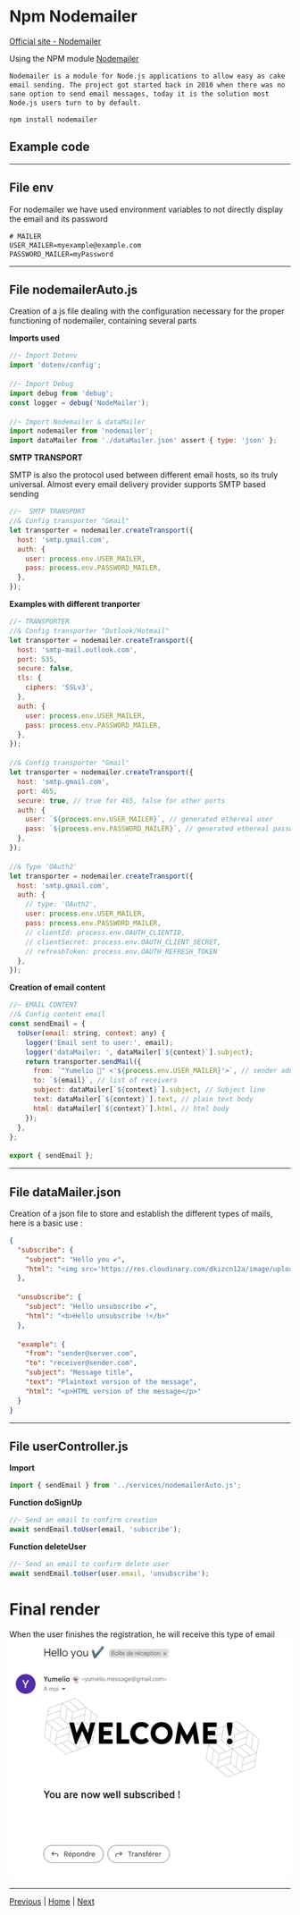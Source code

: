 # Npm Nodemailer

[Official site - Nodemailer](https://nodemailer.com/about/)

Using the NPM module [Nodemailer](https://www.npmjs.com/package/nodemailer)

```
Nodemailer is a module for Node.js applications to allow easy as cake email sending. The project got started back in 2010 when there was no sane option to send email messages, today it is the solution most Node.js users turn to by default.
```

```
npm install nodemailer
```

## Example code
---
## File env

For nodemailer we have used environment variables to not directly display the email and its password

```
# MAILER
USER_MAILER=myexample@example.com
PASSWORD_MAILER=myPassword
```
---
## File nodemailerAuto.js

Creation of a js file dealing with the configuration necessary for the proper functioning of nodemailer, containing several parts

**Imports used**

```js
//~ Import Dotenv
import 'dotenv/config';

//~ Import Debug
import debug from 'debug';
const logger = debug('NodeMailer');

//~ Import Nodemailer & dataMailer
import nodemailer from 'nodemailer';
import dataMailer from './dataMailer.json' assert { type: 'json' };
```

**SMTP TRANSPORT**

SMTP is also the protocol used between different email hosts, so its truly universal. Almost every email delivery provider supports SMTP based sending

```js
//~  SMTP TRANSPORT
//& Config transporter "Gmail"
let transporter = nodemailer.createTransport({
  host: 'smtp.gmail.com',
  auth: {
    user: process.env.USER_MAILER,
    pass: process.env.PASSWORD_MAILER,
  },
});
```

**Examples with different tranporter**

```js
//~ TRANSPORTER
//& Config transporter "Outlook/Hotmail"
let transporter = nodemailer.createTransport({
  host: 'smtp-mail.outlook.com',
  port: 535,
  secure: false,
  tls: {
    ciphers: 'SSLv3',
  },
  auth: {
    user: process.env.USER_MAILER,
    pass: process.env.PASSWORD_MAILER,
  },
});

//& Config transporter "Gmail"
let transporter = nodemailer.createTransport({
  host: 'smtp.gmail.com',
  port: 465,
  secure: true, // true for 465, false for other ports
  auth: {
    user: `${process.env.USER_MAILER}`, // generated ethereal user
    pass: `${process.env.PASSWORD_MAILER}`, // generated ethereal password
  },
});

//& Type 'OAuth2'
let transporter = nodemailer.createTransport({
  host: 'smtp.gmail.com',
  auth: {
    // type: 'OAuth2',
    user: process.env.USER_MAILER,
    pass: process.env.PASSWORD_MAILER,
    // clientId: process.env.OAUTH_CLIENTID,
    // clientSecret: process.env.OAUTH_CLIENT_SECRET,
    // refreshToken: process.env.OAUTH_REFRESH_TOKEN
  },
});
```

**Creation of email content**

```js
//~ EMAIL CONTENT
//& Config content email
const sendEmail = {
  toUser(email: string, context: any) {
    logger('Email sent to user:', email);
    logger('dataMailer: ', dataMailer[`${context}`].subject);
    return transporter.sendMail({
      from: `"Yumelio 👻" <'${process.env.USER_MAILER}'>`, // sender address
      to: `${email}`, // list of receivers
      subject: dataMailer[`${context}`].subject, // Subject line
      text: dataMailer[`${context}`].text, // plain text body
      html: dataMailer[`${context}`].html, // html body
    });
  },
};

export { sendEmail };
```
---
## File dataMailer.json

Creation of a json file to store and establish the different types of mails, here is a basic use :

```json
{
  "subscribe": {
    "subject": "Hello you ✔",
    "html": "<img src='https://res.cloudinary.com/dkizcn12a/image/upload/v1662580951/Fichier_29_pew5px.png'><br> <h2>You are now well subscribed !</h2><br><p></p>"
  },

  "unsubscribe": {
    "subject": "Hello unsubscribe ✔",
    "html": "<b>Hello unsubscribe !</b>"
  },

  "example": {
    "from": "sender@server.com",
    "to": "receiver@sender.com",
    "subject": "Message title",
    "text": "Plaintext version of the message",
    "html": "<p>HTML version of the message</p>"
  }
}
```
---
## File userController.js

**Import**

```js
import { sendEmail } from '../services/nodemailerAuto.js';
```

**Function doSignUp**

```js
//~ Send an email to confirm creation
await sendEmail.toUser(email, 'subscribe');
```

**Function deleteUser**

```js
//~ Send an email to confirm delete user
await sendEmail.toUser(user.email, 'unsubscribe');
```

# Final render

When the user finishes the registration, he will receive this type of email
![Nodemailer](img/nodemailer.png)


---

[Previous](./11_ajv.md) | [Home](../README.md) | [Next](./13_errors.md)
